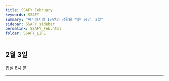 ```yaml
---
title: SSAFY February
keywords: SSAFY
summary: "싸피에서의 1년간의 생활을 적는 공간. 2월"
sidebar: SSAFY_sidebar
permalink: SSAFY_Feb.html
folder: SSAFY_LIFE
---
```


## 2월 3일

입실 8시 분

---
